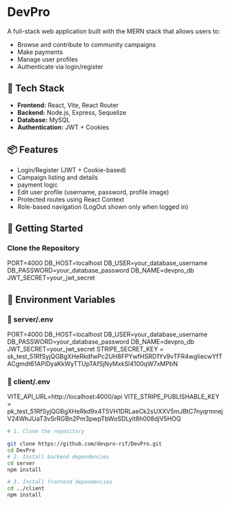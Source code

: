 # DevPro

A full-stack web application built with the MERN stack that allows users to:

- Browse and contribute to community campaigns
- Make payments
- Manage user profiles
- Authenticate via login/register

## 🔧 Tech Stack

- **Frontend:** React, Vite, React Router
- **Backend:** Node.js, Express, Sequelize
- **Database:** MySQL
- **Authentication:** JWT + Cookies

## 📦 Features

- Login/Register (JWT + Cookie-based)
- Campaign listing and details
- payment logic
- Edit user profile (username, password, profile image)
- Protected routes using React Context
- Role-based navigation (LogOut shown only when logged in)

## 🚀 Getting Started

### Clone the Repository

PORT=4000
DB_HOST=localhost
DB_USER=your_database_username
DB_PASSWORD=your_database_password
DB_NAME=devpro_db
JWT_SECRET=your_jwt_secret


## 🔐 Environment Variables

### 📁 server/.env
PORT=4000
DB_HOST=localhost
DB_USER=your_database_username
DB_PASSWORD=your_database_password
DB_NAME=devpro_db
JWT_SECRET=your_jwt_secret
STRIPE_SECRET_KEY = sk_test_51RfSyjQGBgXHeRkdfwPc2UH8FPYwfHSRD1Yv9vTFR4wgIiecwYfTACgmdt61APiDyaKkWyTTUpTAfSjNyMxkSl4100qW7xMPbN

### 📁 client/.env
VITE_API_URL=http://localhost:4000/api
VITE_STRIPE_PUBLISHABLE_KEY = pk_test_51RfSyjQGBgXHeRkd9x4T5VH1DRLaeCk2sUXXV5mJBtC7nyqrmnejV24WhJUaT3vSrRGBn2Pm3pwpTbWoSDLyit8h008djV5HOQ


```bash
# 1. Clone the repository

git clone https://github.com/devpro-rif/DevPro.git
cd DevPro
# 2. Install backend dependencies
cd server
npm install

# 3. Install frontend dependencies
cd ../client
npm install


